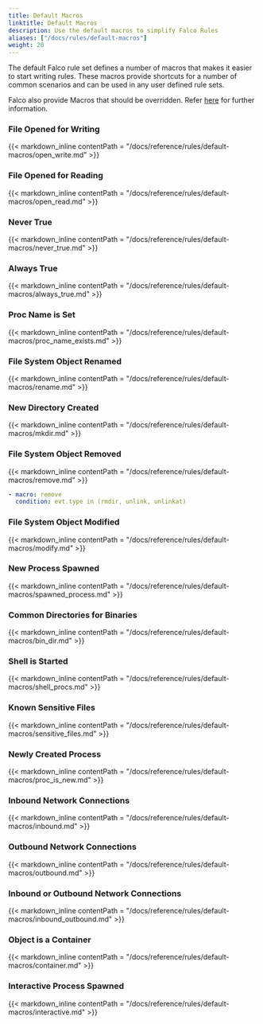 ```yaml
---
title: Default Macros
linktitle: Default Macros
description: Use the default macros to simplify Falco Rules
aliases: ["/docs/rules/default-macros"]
weight: 20
---
```


The default Falco rule set defines a number of macros that makes it easier to start writing rules. These macros provide shortcuts for a number of common scenarios and can be used in any user defined rule sets. 

Falco also provide Macros that should be overridden. Refer [here](/docs/reference/rules/macros-override) for further information.

### File Opened for Writing

{{< markdown_inline contentPath = "/docs/reference/rules/default-macros/open_write.md" >}}

### File Opened for Reading

{{< markdown_inline contentPath = "/docs/reference/rules/default-macros/open_read.md" >}}

### Never True

{{< markdown_inline contentPath = "/docs/reference/rules/default-macros/never_true.md" >}}

### Always True

{{< markdown_inline contentPath = "/docs/reference/rules/default-macros/always_true.md" >}}

### Proc Name is Set

{{< markdown_inline contentPath = "/docs/reference/rules/default-macros/proc_name_exists.md" >}}

### File System Object Renamed

{{< markdown_inline contentPath = "/docs/reference/rules/default-macros/rename.md" >}}

### New Directory Created

{{< markdown_inline contentPath = "/docs/reference/rules/default-macros/mkdir.md" >}}

### File System Object Removed

{{< markdown_inline contentPath = "/docs/reference/rules/default-macros/remove.md" >}}

```yaml
- macro: remove
  condition: evt.type in (rmdir, unlink, unlinkat)
```

### File System Object Modified

{{< markdown_inline contentPath = "/docs/reference/rules/default-macros/modify.md" >}}

### New Process Spawned

{{< markdown_inline contentPath = "/docs/reference/rules/default-macros/spawned_process.md" >}}

### Common Directories for Binaries

{{< markdown_inline contentPath = "/docs/reference/rules/default-macros/bin_dir.md" >}}

### Shell is Started

{{< markdown_inline contentPath = "/docs/reference/rules/default-macros/shell_procs.md" >}}

### Known Sensitive Files

{{< markdown_inline contentPath = "/docs/reference/rules/default-macros/sensitive_files.md" >}}

### Newly Created Process

{{< markdown_inline contentPath = "/docs/reference/rules/default-macros/proc_is_new.md" >}}

### Inbound Network Connections

{{< markdown_inline contentPath = "/docs/reference/rules/default-macros/inbound.md" >}}

### Outbound Network Connections

{{< markdown_inline contentPath = "/docs/reference/rules/default-macros/outbound.md" >}}

### Inbound or Outbound Network Connections

{{< markdown_inline contentPath = "/docs/reference/rules/default-macros/inbound_outbound.md" >}}

### Object is a Container

{{< markdown_inline contentPath = "/docs/reference/rules/default-macros/container.md" >}}

### Interactive Process Spawned

{{< markdown_inline contentPath = "/docs/reference/rules/default-macros/interactive.md" >}}
